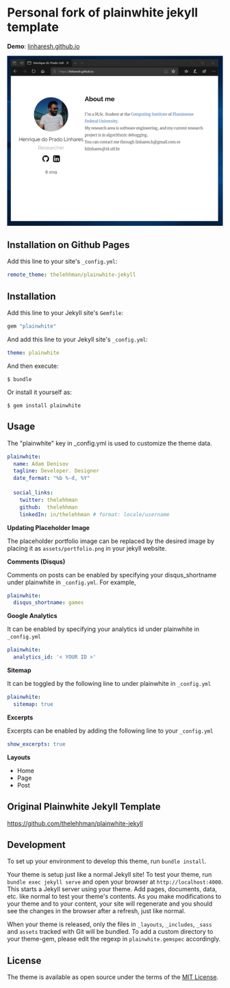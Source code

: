 # Personal fork of plainwhite jekyll template

**Demo**: [linharesh.github.io](https://linharesh.github.io)

![plainwhite theme preview](/screenshot.png)


## Installation on Github Pages

Add this line to your site's `_config.yml`:
```yaml
remote_theme: thelehhman/plainwhite-jekyll
```
## Installation

Add this line to your Jekyll site's `Gemfile`:

```ruby
gem "plainwhite"
```

And add this line to your Jekyll site's `_config.yml`:

```yaml
theme: plainwhite
```

And then execute:

    $ bundle

Or install it yourself as:

    $ gem install plainwhite

## Usage

The "plainwhite" key in _config.yml is used to customize the theme data.
```yaml
plainwhite:
  name: Adam Denisov
  tagline: Developer. Designer
  date_format: "%b %-d, %Y"

  social_links:
    twitter: thelehhman
    github:  thelehhman
    linkedIn: in/thelehhman # format: locale/username
```

**Updating Placeholder Image**

The placeholder portfolio image can be replaced by the desired image by placing it as `assets/portfolio.png` in your jekyll website.

**Comments (Disqus)**

Comments on posts can be enabled by specifying your disqus_shortname under plainwhite in `_config.yml`. For example,
```yaml
plainwhite:
  disqus_shortname: games
```

**Google Analytics**

It can be enabled by specifying your analytics id under plainwhite in `_config.yml`
```yaml
plainwhite:
  analytics_id: '< YOUR ID >'
```

**Sitemap**

It can be toggled by the following line to under plainwhite in  `_config.yml`

```yaml
plainwhite:
  sitemap: true
```

**Excerpts**

Excerpts can be enabled by adding the following line to your `_config.yml`
```yaml
show_excerpts: true
```
**Layouts**

- Home
- Page
- Post

## Original Plainwhite Jekyll Template

https://github.com/thelehhman/plainwhite-jekyll

## Development

To set up your environment to develop this theme, run `bundle install`.

Your theme is setup just like a normal Jekyll site! To test your theme, run `bundle exec jekyll serve` and open your browser at `http://localhost:4000`. This starts a Jekyll server using your theme. Add pages, documents, data, etc. like normal to test your theme's contents. As you make modifications to your theme and to your content, your site will regenerate and you should see the changes in the browser after a refresh, just like normal.

When your theme is released, only the files in `_layouts`, `_includes`, `_sass` and `assets` tracked with Git will be bundled.
To add a custom directory to your theme-gem, please edit the regexp in `plainwhite.gemspec` accordingly.

## License

The theme is available as open source under the terms of the [MIT License](https://opensource.org/licenses/MIT).
